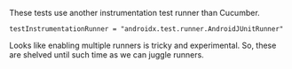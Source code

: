 These tests use another instrumentation test runner than Cucumber.

    testInstrumentationRunner = "androidx.test.runner.AndroidJUnitRunner"

Looks like enabling multiple runners is tricky and experimental.
So, these are shelved until such time as we can juggle runners.
